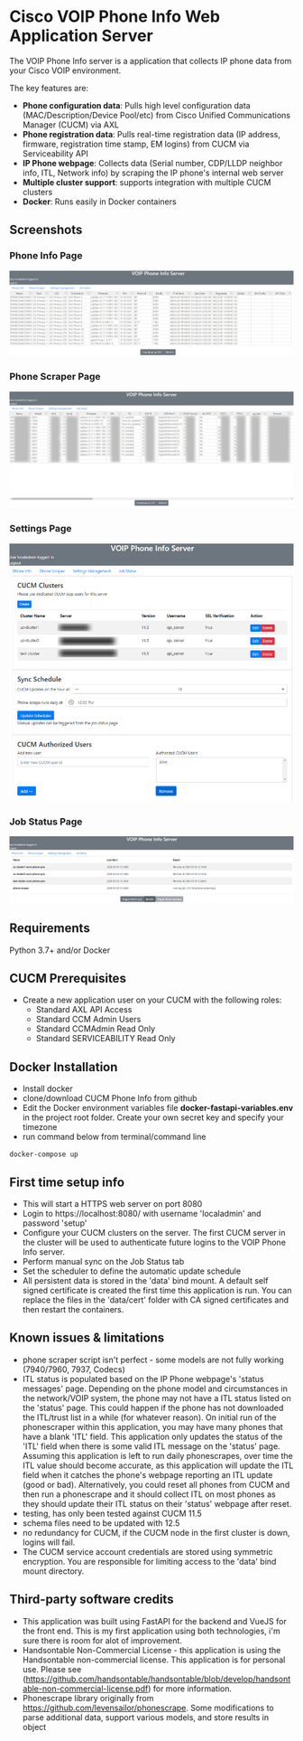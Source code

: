 # Cisco VOIP Phone Info Web Application Server 
The VOIP Phone Info server is a application that collects IP phone data from your Cisco VOIP environment.

The key features are:

* **Phone configuration data**: Pulls high level configuration data (MAC/Description/Device Pool/etc) from Cisco Unified Communications Manager (CUCM) via AXL
* **Phone registration data**: Pulls real-time registration data (IP address, firmware, registration time stamp, EM logins) from CUCM via Serviceability API
* **IP Phone webpage**: Collects data (Serial number, CDP/LLDP neighbor info, ITL, Network info) by scraping the IP phone's internal web server
* **Multiple cluster support**: supports integration with multiple CUCM clusters
* **Docker**: Runs easily in Docker containers

## Screenshots

### Phone Info Page
![Phone Info](.github/phoneinfo.jpg)
### Phone Scraper Page
![Phone Scraper](.github/phonescraper.jpg)
### Settings Page
![Settings](.github/settings.jpg)
### Job Status Page
![Job Status](.github/jobstatus.jpg)

## Requirements

Python 3.7+
 and/or
Docker

## CUCM Prerequisites
* Create a new application user on your CUCM with the following roles:
  * Standard AXL API Access
  * Standard CCM Admin Users
  * Standard CCMAdmin Read Only
  * Standard SERVICEABILITY Read Only

## Docker Installation

* Install docker
* clone/download CUCM Phone Info from github
* Edit the Docker environment variables file **docker-fastapi-variables.env** in the project root folder. Create your own secret key and specify your timezone
* run command below from terminal/command line

<div class="termy">

```console
docker-compose up
```

</div>

## First time setup info

* This will start a HTTPS web server on port 8080
* Login to https://localhost:8080/ with username 'localadmin' and password 'setup'
* Configure your CUCM clusters on the server.  The first CUCM server in the cluster will be used to authenticate future logins to the VOIP Phone Info server.
* Perform manual sync on the Job Status tab
* Set the scheduler to define the automatic update schedule
* All persistent data is stored in the 'data' bind mount.  A default self signed certificate is created the first time this application is run. You can replace the files in the 'data/cert' folder with CA signed certificates and then restart the containers.

## Known issues & limitations
* phone scraper script isn't perfect - some models are not fully working (7940/7960, 7937, Codecs)
* ITL status is populated based on the IP Phone webpage's 'status messages' page.  Depending on the phone model and circumstances in the network/VOIP system, the phone may not have a ITL status listed on the 'status' page.  This could happen if the phone has not downloaded the ITL/trust list in a while (for whatever reason).  On initial run of the phonescraper within this application, you may have many phones that have a blank 'ITL' field.  This application only updates the status of the 'ITL' field when there is some valid ITL message on the 'status' page.  Assuming this application is left to run daily phonescrapes, over time the ITL value should become accurate, as this application will update the ITL field when it catches the phone's webpage reporting an ITL update (good or bad).  Alternatively, you could reset all phones from CUCM and then run a phonescrape and it should collect ITL on most phones as they should update their ITL status on their 'status' webpage after reset.
* testing, has only been tested against CUCM 11.5
* schema files need to be updated with 12.5
* no redundancy for CUCM, if the CUCM node in the first cluster is down, logins will fail.
* The CUCM service account credentials are stored using symmetric encryption.  You are responsible for limiting access to the 'data' bind mount directory.

## Third-party software credits

* This application was built using FastAPI for the backend and VueJS for the front end.  This is my first application using both technologies, i'm sure there is room for alot of improvement.
* Handsontable Non-Commercial License - this application is using the Handsontable non-commercial license.  This application is for personal use.  Please see (https://github.com/handsontable/handsontable/blob/develop/handsontable-non-commercial-license.pdf) for more information.
* Phonescrape library originally from https://github.com/levensailor/phonescrape.  Some modifications to parse additional data, support various models, and store results in object

